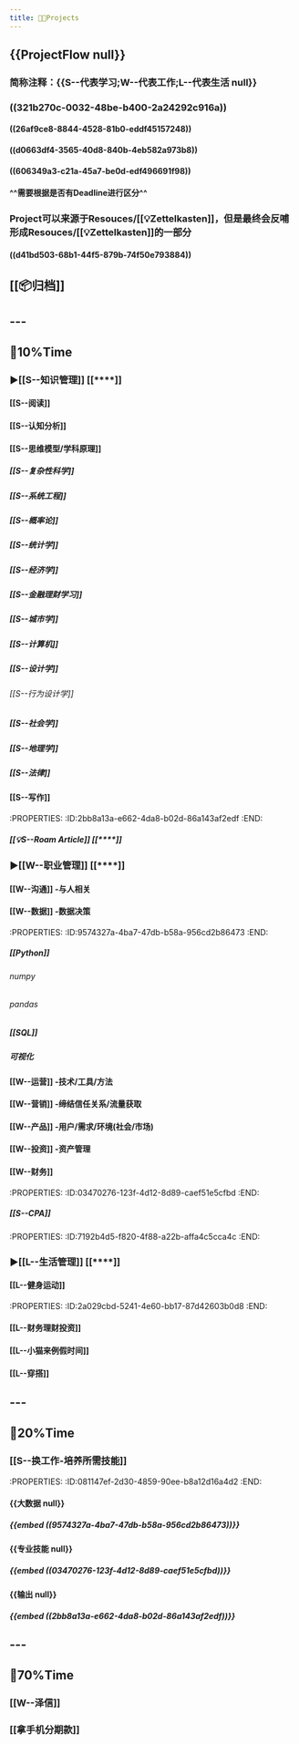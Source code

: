 ```yaml
---
title: 🏳‍🌈Projects
---
```


## {{ProjectFlow null}}
### **简称注释**：{{S--代表学习;W--代表工作;L--代表生活 null}}

### ((321b270c-0032-48be-b400-2a24292c916a))
#### ((26af9ce8-8844-4528-81b0-eddf45157248))

#### ((d0663df4-3565-40d8-840b-4eb582a973b8))

#### ((606349a3-c21a-45a7-be0d-edf496691f98))

#### ^^需要根据是否有Deadline进行区分^^

### **Project可以来源于Resouces/[[💡Zettelkasten]]，但是最终会反哺形成Resouces/[[💡Zettelkasten]]的一部分**
#### ((d41bd503-68b1-44f5-879b-74f50e793884))

## [[📦归档]] 

## ---

## 🌌10%Time
### ▶[[S--知识管理]] [[****]]
#### [[S--阅读]]

#### [[S--认知分析]]

#### [[S--思维模型/学科原理]]
##### [[S--复杂性科学]]

##### [[S--系统工程]]

##### [[S--概率论]]

##### [[S--统计学]]

##### [[S--经济学]]

##### [[S--金融理财学习]]

##### [[S--城市学]]

##### [[S--计算机]]

##### [[S--设计学]]
###### [[S--行为设计学]]

##### [[S--社会学]]

##### [[S--地理学]]

##### [[S--法律]]

#### [[S--写作]]
:PROPERTIES:
:ID:2bb8a13a-e662-4da8-b02d-86a143af2edf
:END:
##### [[💡S--Roam Article]] [[****]]

### ▶[[W--职业管理]] [[****]]
#### [[W--沟通]] -与人相关

#### [[W--数据]] -数据决策
:PROPERTIES:
:ID:9574327a-4ba7-47db-b58a-956cd2b86473
:END:
##### [[Python]]
###### numpy

###### pandas

##### [[SQL]]

##### 可视化

#### [[W--运营]] -技术/工具/方法

#### [[W--营销]] -缔结信任关系/流量获取

#### [[W--产品]] -用户/需求/环境(社会/市场)

#### [[W--投资]] -资产管理

#### [[W--财务]]
:PROPERTIES:
:ID:03470276-123f-4d12-8d89-caef51e5cfbd
:END:
##### [[S--CPA]]   
:PROPERTIES:
:ID:7192b4d5-f820-4f88-a22b-affa4c5cca4c
:END:

### ▶[[L--生活管理]] [[****]]
#### [[L--健身运动]]
:PROPERTIES:
:ID:2a029cbd-5241-4e60-bb17-87d42603b0d8
:END:

#### [[L--财务理财投资]]

#### [[L--小猫来例假时间]]

#### [[L--穿搭]]

## ---

## 🌌20%Time
### [[S--换工作-培养所需技能]]
:PROPERTIES:
:ID:081147ef-2d30-4859-90ee-b8a12d16a4d2
:END:
#### {{大数据 null}}
##### {{embed ((9574327a-4ba7-47db-b58a-956cd2b86473))}}

#### {{专业技能 null}}
##### {{embed ((03470276-123f-4d12-8d89-caef51e5cfbd))}}

#### {{输出 null}}
##### {{embed ((2bb8a13a-e662-4da8-b02d-86a143af2edf))}}

## ---

## 🌌70%Time
### [[W--泽信]]

### [[拿手机分期款]]

